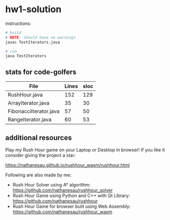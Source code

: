 # hw1-solution

instructions:

```bash
# build
# NOTE: should have no warnings
javac TestIterators.java

# run
java TestIterators
```

## stats for code-golfers

| File | Lines | sloc |
| ---- | ----- | ---- |
| RushHour.java | 152 | 129 |
| ArrayIterator.java | 35 | 30 |
| FibonacciIterator.java | 57 | 50 |
| RangeIterator.java | 60 | 53 |

## additional resources

Play my Rush Hour game on your Laptop or Desktop in browser! If you like it consider giving the project a star:

https://nathanesau.github.io/rushhour_wasm/rushhour.html

Following are also made by me:

* Rush Hour Solver using A* algorithm: https://github.com/nathanesau/rushhour_solver
* Rush Hour Game using Python and C++ with Qt Library: https://github.com/nathanesau/rushhour
* Rush Hour Game for browser built using Web Assembly: https://github.com/nathanesau/rushhour_wasm
